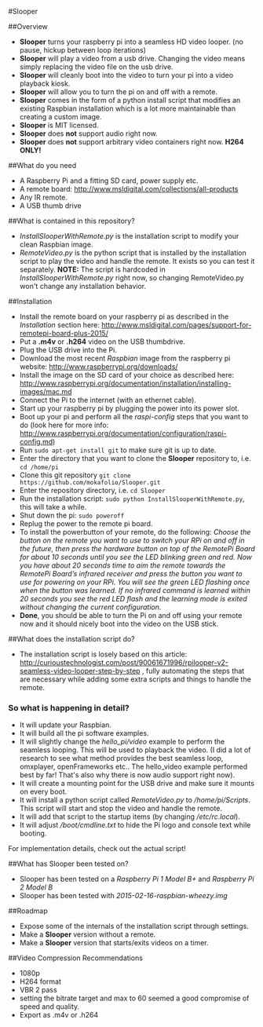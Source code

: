 #Slooper

##Overview
- **Slooper** turns your raspberry pi into a seamless HD video looper. (no pause, hickup between loop iterations)
- **Slooper** will play a video from a usb drive. Changing the video means simply replacing the video file on the usb drive.
- **Slooper** will cleanly boot into the video to turn your pi into a video playback kiosk.
- **Slooper** will allow you to turn the pi on and off with a remote.
- **Slooper** comes in the form of a python install script that modifies an existing Raspbian installation which is a lot more maintainable than creating a custom image.
- **Slooper** is MIT licensed.
- **Slooper** does **not** support audio right now.
- **Slooper** does **not** support arbitrary video containers right now. **H264 ONLY!**

##What do you need
- A Raspberry Pi and a fitting SD card, power supply etc.
- A remote board: http://www.msldigital.com/collections/all-products
- Any IR remote.
- A USB thumb drive

##What is contained in this repository?
- *InstallSlooperWithRemote.py* is the installation script to modify your clean Raspbian image.
- *RemoteVideo.py* is the python script that is installed by the installation script to play the video and handle the remote. It exists so you can test it separately.
**NOTE:** The script is hardcoded in *InstallSlooperWithRemote.py* right now, so changing RemoteVideo.py won't change any installation behavior.

##Installation
- Install the remote board on your raspberry pi as described in the *Installation* section here: http://www.msldigital.com/pages/support-for-remotepi-board-plus-2015/
- Put a **.m4v** or **.h264** video on the USB thumbdrive.
- Plug the USB drive into the Pi. 
- Download the most recent *Raspbian* image from the raspberry pi website: http://www.raspberrypi.org/downloads/
- Install the image on the SD card of your choice as described here: http://www.raspberrypi.org/documentation/installation/installing-images/mac.md
- Connect the Pi to the internet (with an ethernet cable).
- Start up your raspberry pi by plugging the power into its power slot.
- Boot up your pi and perform all the *raspi-config* steps that you want to do (look here for more info: http://www.raspberrypi.org/documentation/configuration/raspi-config.md)
- Run `sudo apt-get install git` to make sure git is up to date.
- Enter the directory that you want to clone the **Slooper** repository to, i.e. `cd /home/pi`
- Clone this git repository `git clone https://github.com/mokafolio/Slooper.git`
- Enter the repository directory, i.e. `cd Slooper`
- Run the installation script: `sudo python InstallSlooperWithRemote.py`, this will take a while.
- Shut down the pi: `sudo poweroff`
- Replug the power to the remote pi board.
- To install the powerbutton of your remote, do the following: *Choose the button on the remote you want to use to switch your RPi on and off in the future, then press the hardware button on top of the RemotePi Board for about 10 seconds until you see the LED blinking green and red. Now you have about 20 seconds time to aim the remote towards the RemotePi Board’s infrared receiver and press the button you want to use for powering on your RPi. You will see the green LED flashing once when the button was learned. If no infrared command is learned within 20 seconds you see the red LED flash and the learning mode is exited without changing the current configuration.*
- **Done**, you should be able to turn the Pi on and off using your remote now and it should nicely boot into the video on the USB stick.

##What does the installation script do?
- The installation script is losely based on this article: http://curioustechnologist.com/post/90061671996/rpilooper-v2-seamless-video-looper-step-by-step , fully automating the steps that are necessary while adding some extra scripts and things to handle the remote.

### So what is happening in detail?
- It will update your Raspbian.
- It will build all the pi software examples.
- It will slightly change the *hello_pi/video* example to perform the seamless looping. This will be used to playback the video. (I did a lot of research to see what method provides the best seamless loop, omxplayer, openFrameworks etc.. The hello_video example performed best by far! That's also why there is now audio support right now).
- It will create a mounting point for the USB drive and make sure it mounts on every boot.
- It will install a python script called *RemoteVideo.py* to */home/pi/Scripts*. This script will start and stop the video and handle the remote.
- It will add that script to the startup items (by changing */etc/rc.local*).
- It will adjust */boot/cmdline.txt* to hide the Pi logo and console text while booting.

For implementation details, check out the actual script!

##What has Slooper been tested on?
- Slooper has been tested on a *Raspberry Pi 1 Model B+* and *Raspberry Pi 2 Model B*
- Slooper has been tested with *2015-02-16-raspbian-wheezy.img*

##Roadmap
- Expose some of the internals of the installation script through settings.
- Make a **Slooper** version without a remote.
- Make a **Slooper** version that starts/exits videos on a timer.

##Video Compression Recommendations
- 1080p
- H264 format
- VBR 2 pass
- setting the bitrate target and max to 60 seemed a good compromise of speed and quality.
- Export as .m4v or .h264